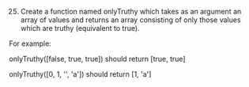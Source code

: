 25. Create a function named onlyTruthy which takes as an argument an array of values and returns an array consisting of only those values which are truthy (equivalent to true).


For example:


onlyTruthy([false, true, true]) should return [true, true]

onlyTruthy([0, 1, '', 'a']) should return [1, 'a']